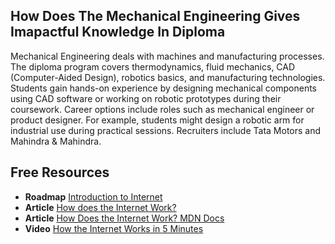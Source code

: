 ## How Does The Mechanical Engineering Gives Imapactful Knowledge In Diploma

Mechanical Engineering deals with machines and manufacturing processes. The diploma program covers thermodynamics, fluid mechanics, CAD (Computer-Aided Design), robotics basics, and manufacturing technologies. Students gain hands-on experience by designing mechanical components using CAD software or working on robotic prototypes during their coursework. Career options include roles such as mechanical engineer or product designer. For example, students might design a robotic arm for industrial use during practical sessions. Recruiters include Tata Motors and Mahindra & Mahindra.


## Free Resources  

- **Roadmap** [Introduction to Internet](https://roadmap.sh/internet)  
- **Article** [How does the Internet Work?](https://www.cloudflare.com/learning/network-layer/how-does-the-internet-work/)  
- **Article** [How Does the Internet Work? MDN Docs](https://developer.mozilla.org/en-US/docs/Learn/Common_questions/How_does_the_Internet_work)  
- **Video** [How the Internet Works in 5 Minutes](https://www.youtube.com/watch?v=7_LPdttKXPc)